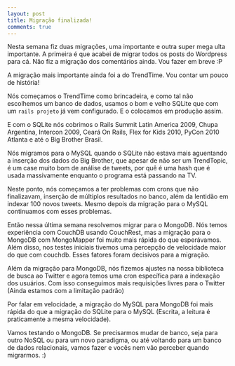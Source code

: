 ```yaml
---
layout: post
title: Migração finalizada!
comments: true
---
```


Nesta semana fiz duas migrações, uma importante e outra super mega ulta importante. A primeira é que acabei de migrar todos os posts do Wordpress para cá. Não fiz a migração dos comentários ainda. Vou fazer em breve :P

A migração mais importante ainda foi a do TrendTime. Vou contar um pouco de história!

Nós começamos o TrendTime como brincadeira, e como tal não escolhemos um banco de dados, usamos o bom e velho SQLite que com um `rails projeto` já vem configurado. E o colocamos em produção assim.

E com o SQLite nós cobrimos o Rails Summit Latin America 2009, Chupa Argentina, Intercon 2009, Ceará On Rails, Flex for Kids 2010, PyCon 2010 Atlanta e até o Big Brother Brasil.

Nós migramos para o MySQL quando o SQLite não estava mais aguentando a inserção dos dados do Big Brother, que apesar de não ser um TrendTopic, é um case muito bom de análise de tweets, por quê é uma hash que é usada massivamente enquanto o programa está passando na TV.

Neste ponto, nós começamos a ter problemas com crons que não finalizavam, inserção de múltiplos resultados no banco, além da lentidão em indexar 100 novos tweets. Mesmo depois da migração para o MySQL continuamos com esses problemas.

Então nessa última semana resolvemos migrar para o MongoDB. Nós temos experiência com CouchDB usando CouchRest, mas a migração para o MongoDB com MongoMapper foi muito mais rápida do que esperávamos. Além disso, nos testes iniciais tivemos uma percepção de velocidade maior do que com couchdb. Esses fatores foram decisivos para a migração.

Além da migração para MongoDB, nós fizemos ajustes na nossa biblioteca de busca ao Twitter e agora temos uma cron específica para a indexação dos usuários. Com isso conseguimos mais requisições livres para o Twitter (Ainda estamos com a limitação padrão)

Por falar em velocidade, a migração do MySQL para MongoDB foi mais rápida do que a migração do SQLite para o MySQL (Escrita, a leitura é praticamente a mesma velocidade).

Vamos testando o MongoDB. Se precisarmos mudar de banco, seja para outro NoSQL ou para um novo paradigma, ou até voltando para um banco de dados relacionais, vamos fazer e vocês nem vão perceber quando migrarmos. :)
